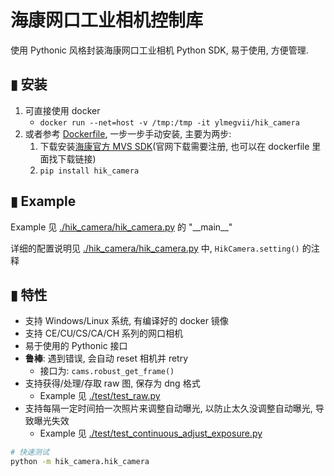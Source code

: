 # 海康网口工业相机控制库
使用 Pythonic 风格封装海康网口工业相机 Python SDK, 易于使用, 方便管理. 

## ▮ 安装
1. 可直接使用 docker
   - `docker run --net=host -v /tmp:/tmp -it ylmegvii/hik_camera`
2. 或者参考 [Dockerfile](Dockerfile), 一步一步手动安装, 主要为两步:
   1. 下载安装[海康官方 MVS SDK](https://www.hikrobotics.com/cn/machinevision/service/download)(官网下载需要注册, 也可以在 dockerfile 里面找下载链接)
   2. `pip install hik_camera`


## ▮ Example
Example 见 [./hik_camera/hik_camera.py](./hik_camera/hik_camera.py) 的 "\_\_main\_\_"

详细的配置说明见 [./hik_camera/hik_camera.py](./hik_camera/hik_camera.py#L91) 中, `HikCamera.setting()` 的注释

## ▮ 特性
- 支持 Windows/Linux 系统, 有编译好的 docker 镜像
- 支持 CE/CU/CS/CA/CH 系列的网口相机 
- 易于使用的 Pythonic 接口
- **鲁棒**: 遇到错误, 会自动 reset 相机并 retry
   - 接口为: `cams.robust_get_frame()`
- 支持获得/处理/存取 raw 图, 保存为 dng 格式
   - Example 见 [./test/test_raw.py](./test/test_raw.py)
- 支持每隔一定时间拍一次照片来调整自动曝光, 以防止太久没调整自动曝光, 导致曝光失效
   - Example 见 [./test/test_continuous_adjust_exposure.py](./test/test_continuous_adjust_exposure.py)

```bash
# 快速测试
python -m hik_camera.hik_camera
```

